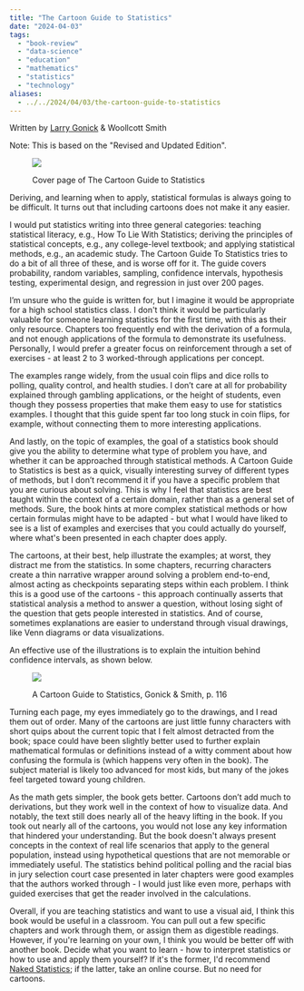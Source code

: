 ```yaml
---
title: "The Cartoon Guide to Statistics"
date: "2024-04-03"
tags:
  - "book-review"
  - "data-science"
  - "education"
  - "mathematics"
  - "statistics"
  - "technology"
aliases:
  - ../../2024/04/03/the-cartoon-guide-to-statistics
---
```


Written by [Larry Gonick](https://www.larrygonick.com/titles/science/the-cartoon-guide-to-statistics/) & Woollcott Smith

Note: This is based on the "Revised and Updated Edition".

<figure>

![](https://laggingindicators.wordpress.com/wp-content/uploads/2024/03/wp-17118311210711858430788391303633.jpg?w=768)

<figcaption>

Cover page of The Cartoon Guide to Statistics

</figcaption>

</figure>

Deriving, and learning when to apply, statistical formulas is always going to be difficult. It turns out that including cartoons does not make it any easier.

I would put statistics writing into three general categories: teaching statistical literacy, e.g., How To Lie With Statistics; deriving the principles of statistical concepts, e.g., any college-level textbook; and applying statistical methods, e.g., an academic study. The Cartoon Guide To Statistics tries to do a bit of all three of these, and is worse off for it. The guide covers probability, random variables, sampling, confidence intervals, hypothesis testing, experimental design, and regression in just over 200 pages.

I’m unsure who the guide is written for, but I imagine it would be appropriate for a high school statistics class. I don't think it would be particularly valuable for someone learning statistics for the first time, with this as their only resource. Chapters too frequently end with the derivation of a formula, and not enough applications of the formula to demonstrate its usefulness. Personally, I would prefer a greater focus on reinforcement through a set of exercises - at least 2 to 3 worked-through applications per concept.

The examples range widely, from the usual coin flips and dice rolls to polling, quality control, and health studies. I don’t care at all for probability explained through gambling applications, or the height of students, even though they possess properties that make them easy to use for statistics examples. I thought that this guide spent far too long stuck in coin flips, for example, without connecting them to more interesting applications.

And lastly, on the topic of examples, the goal of a statistics book should give you the ability to determine what type of problem you have, and whether it can be approached through statistical methods. A Cartoon Guide to Statistics is best as a quick, visually interesting survey of different types of methods, but I don’t recommend it if you have a specific problem that you are curious about solving. This is why I feel that statistics are best taught within the context of a certain domain, rather than as a general set of methods. Sure, the book hints at more complex statistical methods or how certain formulas might have to be adapted - but what I would have liked to see is a list of examples and exercises that you could actually do yourself, where what's been presented in each chapter does apply.

The cartoons, at their best, help illustrate the examples; at worst, they distract me from the statistics. In some chapters, recurring characters create a thin narrative wrapper around solving a problem end-to-end, almost acting as checkpoints separating steps within each problem. I think this is a good use of the cartoons - this approach continually asserts that statistical analysis a method to answer a question, without losing sight of the question that gets people interested in statistics. And of course, sometimes explanations are easier to understand through visual drawings, like Venn diagrams or data visualizations.

An effective use of the illustrations is to explain the intuition behind confidence intervals, as shown below.

<figure>

![](https://laggingindicators.wordpress.com/wp-content/uploads/2024/03/20240317_1505085146801323665959063.jpg?w=768)

<figcaption>

A Cartoon Guide to Statistics, Gonick & Smith, p. 116

</figcaption>

</figure>

Turning each page, my eyes immediately go to the drawings, and I read them out of order. Many of the cartoons are just little funny characters with short quips about the current topic that I felt almost detracted from the book; space could have been slightly better used to further explain mathematical formulas or definitions instead of a witty comment about how confusing the formula is (which happens very often in the book). The subject material is likely too advanced for most kids, but many of the jokes feel targeted toward young children.

As the math gets simpler, the book gets better. Cartoons don’t add much to derivations, but they work well in the context of how to visualize data. And notably, the text still does nearly all of the heavy lifting in the book. If you took out nearly all of the cartoons, you would not lose any key information that hindered your understanding. But the book doesn't always present concepts in the context of real life scenarios that apply to the general population, instead using hypothetical questions that are not memorable or immediately useful. The statistics behind political polling and the racial bias in jury selection court case presented in later chapters were good examples that the authors worked through - I would just like even more, perhaps with guided exercises that get the reader involved in the calculations.

Overall, if you are teaching statistics and want to use a visual aid, I think this book would be useful in a classroom. You can pull out a few specific chapters and work through them, or assign them as digestible readings. However, if you're learning on your own, I think you would be better off with another book. Decide what you want to learn - how to interpret statistics or how to use and apply them yourself? If it's the former, I'd recommend [Naked Statistics](https://wwnorton.com/books/Naked-Statistics/#!); if the latter, take an online course. But no need for cartoons.
